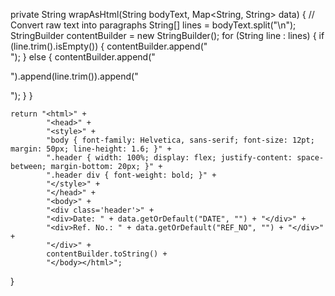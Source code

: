 private String wrapAsHtml(String bodyText, Map<String, String> data) {
    // Convert raw text into paragraphs
    String[] lines = bodyText.split("\n");
    StringBuilder contentBuilder = new StringBuilder();
    for (String line : lines) {
        if (line.trim().isEmpty()) {
            contentBuilder.append("<br/>");
        } else {
            contentBuilder.append("<p>").append(line.trim()).append("</p>");
        }
    }

    return "<html>" +
            "<head>" +
            "<style>" +
            "body { font-family: Helvetica, sans-serif; font-size: 12pt; margin: 50px; line-height: 1.6; }" +
            ".header { width: 100%; display: flex; justify-content: space-between; margin-bottom: 20px; }" +
            ".header div { font-weight: bold; }" +
            "</style>" +
            "</head>" +
            "<body>" +
            "<div class='header'>" +
            "<div>Date: " + data.getOrDefault("DATE", "") + "</div>" +
            "<div>Ref. No.: " + data.getOrDefault("REF_NO", "") + "</div>" +
            "</div>" +
            contentBuilder.toString() +
            "</body></html>";
}